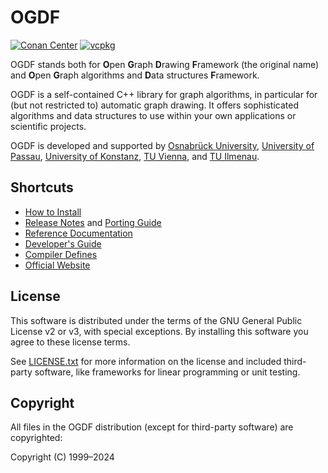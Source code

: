 # OGDF

[![Conan Center](https://img.shields.io/conan/v/ogdf)](https://conan.io/center/recipes/ogdf)
[![vcpkg](https://img.shields.io/vcpkg/v/ogdf)](https://vcpkg.roundtrip.dev/ports/ogdf)

OGDF stands both for **O**pen **G**raph **D**rawing **F**ramework (the original name)
and **O**pen **G**raph algorithms and **D**ata structures **F**ramework.

OGDF is a self-contained C++ library for graph algorithms,
in particular for (but not restricted to) automatic graph drawing.
It offers sophisticated algorithms and data structures to use
within your own applications or scientific projects.

OGDF is developed and supported by
[Osnabrück University](https://tcs.informatik.uos.de/),
[University of Passau](https://www.fim.uni-passau.de/en/theoretical-computer-science/),
[University of Konstanz](https://www.cls.uni-konstanz.de/),
[TU Vienna](https://www.ac.tuwien.ac.at/),
and [TU Ilmenau](https://www.tu-ilmenau.de/dma/).

## Shortcuts

* [How to Install](doc/build.md)
* [Release Notes](doc/relnotes.md) and [Porting Guide](doc/porting.md)
* [Reference Documentation](https://ogdf.github.io/doc/ogdf/)
* [Developer's Guide](doc/dev-guide.md)
* [Compiler Defines](doc/defines.md)
* [Official Website](http://ogdf.net/)

## License

This software is distributed under the terms of the GNU
General Public License v2 or v3, with special exceptions.
By installing this software you agree to these license terms.

See [LICENSE.txt](LICENSE.txt) for more information on the license and
included third-party software, like frameworks for
linear programming or unit testing.

## Copyright

All files in the OGDF distribution (except for third-party
software) are copyrighted:

Copyright (C) 1999–2024
